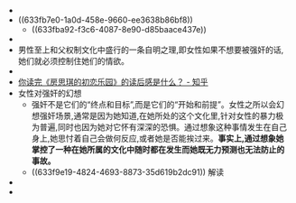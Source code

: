 -
- ((633fb7e0-1a0d-458e-9660-ee3638b86bf8))
	- ((633fba92-f3c6-4087-8e90-d85baace437e))
-
- 男性至上和父权制文化中盛行的一条自明之理,即女性如果不想要被强奸的话,她们就必须控制住她们的情欲。
-
- [你读完《房思琪的初恋乐园》的读后感是什么？ - 知乎](https://www.zhihu.com/question/59498465/answer/171142050?utm_source=ZHShareTargetIDMore&utm_medium=social&utm_oi=920329741893013504)
- 女性对强奸的幻想
	- 强奸不是它们的“终点和目标”,而是它们的“开始和前提”。女性之所以会幻想强奸场景,通常是因为她知道,在她所处的这个文化里,针对女性的暴力极为普遍,同时也因为她对它怀有深深的恐惧。通过想象这种事情发生在自己身上,她思忖着自己会做何反应,或者她是否能挨过来。**事实上,通过想象她掌控了一种在她所属的文化中随时都在发生而她既无力预测也无法防止的事故。**
	- ((633f9e19-4824-4693-8873-35d619b2dc91)) 解读
-
-